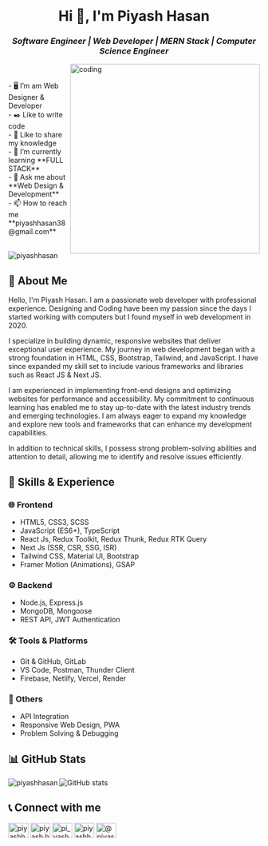 <img
  src="https://i0.wp.com/taskbcn.com/wp-content/uploads/2018/09/1OF0xEMkWBv-69zvmNs6RDQ.gif?fit=1600%2C700&ssl=1"
  alt=""
/>
<h1 align="center"> Hi 👋, I'm Piyash Hasan </h1>
<h3 align="center"><i> Software Engineer | Web Developer | MERN Stack | Computer Science Engineer </i></h3>
<img
  align="right"
  alt="coding"
  width="380"
  src="https://cdn.dribbble.com/users/1162077/screenshots/3848914/programmer.gif"
/>
<br />
<br />
- 🖥️ I’m am Web Designer & Developer <br />
- ✒️ Like to write code <br />
- 🎤 Like to share my knowledge <br />
- 🌱 I’m currently learning **FULL STACK** <br />
- 💬 Ask me about **Web Design & Development** <br />
- 📫 How to reach me **piyashhasan38@gmail.com** <br />
<br />
<p align="left" margin="10px">
  <img
    src="https://komarev.com/ghpvc/?username=piyashhasan&label=Profile%20views&color=0e75b6&style=flat"
    alt="piyashhasan"
  />
</p>

## 🚀 About Me
<p>
Hello, I'm Piyash Hasan. I am a passionate web developer with professional experience. Designing and Coding have been my passion since the days I started working with computers but I found myself in web development in 2020. 
<br/>
  
I specialize in building dynamic, responsive websites that deliver exceptional user experience. My journey in web development began with a strong foundation in HTML, CSS, Bootstrap, Tailwind, and JavaScript. I have since expanded my skill set to include various frameworks and libraries such as React JS & Next JS.
<br/>

I am experienced in implementing front-end designs and optimizing websites for performance and accessibility. My commitment to continuous learning has enabled me to stay up-to-date with the latest industry trends and emerging technologies. I am always eager to expand my knowledge and explore new tools and frameworks that can enhance my development capabilities.
<br/>

In addition to technical skills, I possess strong problem-solving abilities and attention to detail, allowing me to identify and resolve issues efficiently.
</p>

## 📢 Skills & Experience
### 🌐 Frontend
- HTML5, CSS3, SCSS
- JavaScript (ES6+), TypeScript
- React Js, Redux Toolkit, Redux Thunk, Redux RTK Query
- Next Js (SSR, CSR, SSG, ISR)
- Tailwind CSS, Material UI, Bootstrap
- Framer Motion (Animations), GSAP

### ⚙️ Backend
- Node.js, Express.js
- MongoDB, Mongoose
- REST API, JWT Authentication

### 🛠️ Tools & Platforms
- Git & GitHub, GitLab
- VS Code, Postman, Thunder Client
- Firebase, Netlify, Vercel, Render

### 📌 Others
- API Integration
- Responsive Web Design, PWA
- Problem Solving & Debugging

## 📊 GitHub Stats
<div>
  <p>
    <img
      align="left"
      src="https://github-readme-stats.vercel.app/api/top-langs?username=piyashhasan&show_icons=true&locale=en&layout=compact&theme=codeSTACKr"
      alt="piyashhasan"
    />
  </p>
</div>

![GitHub stats](https://github-readme-stats.vercel.app/api?username=Piyashhasan&show_icons=true&theme=codeSTACKr)  

## 📞 Connect with me
<p align="left">
  <a href="https://linkedin.com/in/piyashhasan" target="blank"
    ><img
      align="center"
      src="https://raw.githubusercontent.com/rahuldkjain/github-profile-readme-generator/master/src/images/icons/Social/linked-in-alt.svg"
      alt="piyashhasan"
      height="30"
      width="40"
  /></a>
  <a href="https://fb.com/piyash.hasan.982" target="blank"
    ><img
      align="center"
      src="https://raw.githubusercontent.com/rahuldkjain/github-profile-readme-generator/master/src/images/icons/Social/facebook.svg"
      alt="piyash.hasan.982"
      height="30"
      width="40"
  /></a>
  <a href="https://instagram.com/pi_yash" target="blank"
    ><img
      align="center"
      src="https://raw.githubusercontent.com/rahuldkjain/github-profile-readme-generator/master/src/images/icons/Social/instagram.svg"
      alt="pi_yash"
      height="30"
      width="40"
  /></a>
  <a href="https://twitter.com/piyashhasan1" target="blank"
    ><img
      align="center"
      src="https://raw.githubusercontent.com/rahuldkjain/github-profile-readme-generator/master/src/images/icons/Social/twitter.svg"
      alt="piyashhasan1"
      height="30"
      width="40"
  /></a>
  <a href="https://medium.com/@piyashhasan38" target="blank"
    ><img
      align="center"
      src="https://raw.githubusercontent.com/rahuldkjain/github-profile-readme-generator/master/src/images/icons/Social/medium.svg"
      alt="@piyashhasan38"
      height="30"
      width="40"
  /></a>
</p>

<br />



